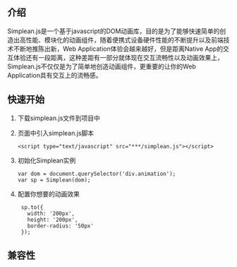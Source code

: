 ## 介绍
Simplean.js是一个基于javascript的DOM动画库，目的是为了能够快速简单的创造出高性能、模块化的动画组件，随着便携式设备硬件性能的不断提升以及前端技术不断地推陈出新，Web Application体验会越来越好，但是距离Native App的交互体验还有一段距离，这种差距有一部分就体现在交互流畅性以及动画效果上，Simplean.js不仅仅是为了简单地创造动画组件，更重要的让你的Web Application具有交互上的流畅感。

## 快速开始
1. 下载simplean.js文件到项目中

2. 页面中引入simplean.js脚本

    `<script type="text/javascript" src="***/simplean.js"></script>`

3. 初始化Simplean实例
    
    ```
    var dom = document.querySelector('div.animation');
    var sp = Simplean(dom);
    ```

4. 配置你想要的动画效果

     ```
      sp.to({
        width: '200px',
        height: '200px',
        border-radius: '50px'
      });
     ```

## 兼容性